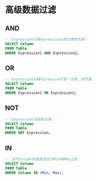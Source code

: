 # 高级数据过滤

## AND

``` SQL
-- Expression1和Expression2均为真则为真
SELECT Column
FROM Table
WHERE Expression1 AND Expression2;
```

## OR

``` SQL
-- Expression1和Expression2有一为真，则为真
SELECT Column
FROM Table
WHERE Expression1 OR Expression2;
```

## NOT

``` SQL
-- Expression为假则为真
SELECT Column
FROM Table
WHERE NOT Expression;
```

## IN

``` SQL
-- 该行Column的值是否处于Min和Max之间
SELECT Column
FROM Table
WHERE Column IN (Min, Max);
```
